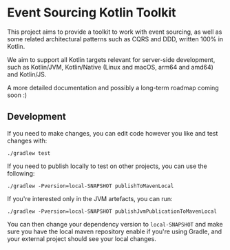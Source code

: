 # Event Sourcing Kotlin Toolkit

This project aims to provide a toolkit to work with event sourcing, as well as some related architectural patterns such as CQRS and DDD, written 100% in Kotlin.

We aim to support all Kotlin targets relevant for server-side development, such as Kotlin/JVM, Kotlin/Native (Linux and macOS, arm64 and amd64) and Kotlin/JS.

A more detailed documentation and possibly a long-term roadmap coming soon :)

## Development

If you need to make changes, you can edit code however you like and test changes with:
```shell
./gradlew test
```

If you need to publish locally to test on other projects, you can use the following:

```shell
./gradlew -Pversion=local-SNAPSHOT publishToMavenLocal
```

If you're interested only in the JVM artefacts, you can run:

```shell
./gradlew -Pversion=local-SNAPSHOT publishJvmPublicationToMavenLocal
```

You can then change your dependency version to `local-SNAPSHOT` and make sure you have
the local maven repository enable if you're using Gradle, and your external project
should see your local changes.
